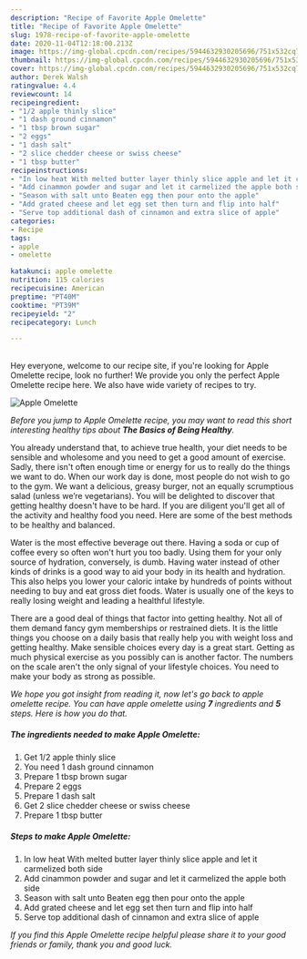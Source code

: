 ```yaml
---
description: "Recipe of Favorite Apple Omelette"
title: "Recipe of Favorite Apple Omelette"
slug: 1978-recipe-of-favorite-apple-omelette
date: 2020-11-04T12:18:00.213Z
image: https://img-global.cpcdn.com/recipes/5944632930205696/751x532cq70/apple-omelette-recipe-main-photo.jpg
thumbnail: https://img-global.cpcdn.com/recipes/5944632930205696/751x532cq70/apple-omelette-recipe-main-photo.jpg
cover: https://img-global.cpcdn.com/recipes/5944632930205696/751x532cq70/apple-omelette-recipe-main-photo.jpg
author: Derek Walsh
ratingvalue: 4.4
reviewcount: 14
recipeingredient:
- "1/2 apple thinly slice"
- "1 dash ground cinnamon"
- "1 tbsp brown sugar"
- "2 eggs"
- "1 dash salt"
- "2 slice chedder cheese or swiss cheese"
- "1 tbsp butter"
recipeinstructions:
- "In low heat With melted butter layer thinly slice apple and let it carmelized both side"
- "Add cinammon powder and sugar and let it carmelized the apple both side"
- "Season with salt unto Beaten egg then pour onto the apple"
- "Add grated cheese and let egg set then turn and flip into half"
- "Serve top additional dash of cinnamon and extra slice of apple"
categories:
- Recipe
tags:
- apple
- omelette

katakunci: apple omelette 
nutrition: 115 calories
recipecuisine: American
preptime: "PT40M"
cooktime: "PT39M"
recipeyield: "2"
recipecategory: Lunch

---
```

<br>
Hey everyone, welcome to our recipe site, if you're looking for Apple Omelette recipe, look no further! We provide you only the perfect Apple Omelette recipe here. We also have wide variety of recipes to try.
<br>


![Apple Omelette](https://img-global.cpcdn.com/recipes/5944632930205696/751x532cq70/apple-omelette-recipe-main-photo.jpg)

<i>Before you jump to Apple Omelette recipe, you may want to read this short interesting healthy tips about <strong>The Basics of Being Healthy</strong>.</i>

You already understand that, to achieve true health, your diet needs to be sensible and wholesome and you need to get a good amount of exercise. Sadly, there isn't often enough time or energy for us to really do the things we want to do. When our work day is done, most people do not wish to go to the gym. We want a delicious, greasy burger, not an equally scrumptious salad (unless we’re vegetarians). You will be delighted to discover that getting healthy doesn't have to be hard. If you are diligent you'll get all of the activity and healthy food you need. Here are some of the best methods to be healthy and balanced.

Water is the most effective beverage out there. Having a soda or cup of coffee every so often won't hurt you too badly. Using them for your only source of hydration, conversely, is dumb. Having water instead of other kinds of drinks is a good way to aid your body in its health and hydration. This also helps you lower your caloric intake by hundreds of points without needing to buy and eat gross diet foods. Water is usually one of the keys to really losing weight and leading a healthful lifestyle.

There are a good deal of things that factor into getting healthy. Not all of them demand fancy gym memberships or restrained diets. It is the little things you choose on a daily basis that really help you with weight loss and getting healthy. Make sensible choices every day is a great start. Getting as much physical exercise as you possibly can is another factor. The numbers on the scale aren't the only signal of your lifestyle choices. You need to make your body as strong as possible. 


<i>We hope you got insight from reading it, now let's go back to apple omelette recipe. You can have apple omelette using <strong>7</strong> ingredients and <strong>5</strong> steps. Here is how you do that.
</i>

##### The ingredients needed to make Apple Omelette:

1. Get 1/2 apple thinly slice
1. You need 1 dash ground cinnamon
1. Prepare 1 tbsp brown sugar
1. Prepare 2 eggs
1. Prepare 1 dash salt
1. Get 2 slice chedder cheese or swiss cheese
1. Prepare 1 tbsp butter


##### Steps to make Apple Omelette:

1. In low heat With melted butter layer thinly slice apple and let it carmelized both side
1. Add cinammon powder and sugar and let it carmelized the apple both side
1. Season with salt unto Beaten egg then pour onto the apple
1. Add grated cheese and let egg set then turn and flip into half
1. Serve top additional dash of cinnamon and extra slice of apple


<i>If you find this Apple Omelette recipe helpful please share it to your good friends or family, thank you and good luck.</i>

